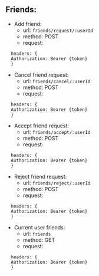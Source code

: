 ## Friends: 
  - Add friend:
    +  url: ```friends/request/:userId```
    +  method: POST
    +  request:
```
  headers: {
  Authorization: Bearer {token}
  }
```

  - Cancel friend request:
    +  url: ```friends/cancel/:userId```
    +  method: POST
    +  request:
```
  headers: {
  Authorization: Bearer {token}
  }
```

  - Accept friend request:
    +  url: ```friends/accept/:userId```
    +  method: POST
    +  request:
```
  headers: {
  Authorization: Bearer {token}
  }
```

  - Reject friend request:
    +  url: ```friends/reject/:userId```
    +  method: POST
    +  request:
```
  headers: {
  Authorization: Bearer {token}
  }
```

  - Current user friends:
    +  url: ```friends```
    +  method: GET
    +  request:
```
  headers: {
  Authorization: Bearer {token}
  }
```
